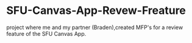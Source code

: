 # SFU-Canvas-App-Revew-Freature
project where me and my partner (Braden),created MFP's for a review feature of the SFU Canvas App.

